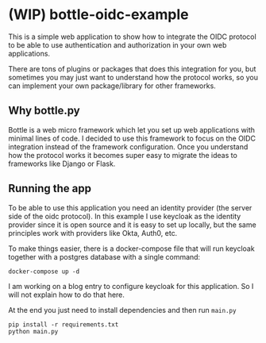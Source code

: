 # (WIP) bottle-oidc-example

This is a simple web application to show how to integrate the OIDC 
protocol to be able to use authentication and authorization in your own
web applications.

There are tons of plugins or packages that does this integration for you, but
sometimes you may just want to understand how the protocol works, so you can
implement your own package/library for other frameworks.

## Why bottle.py
Bottle is a web micro framework which let you set up web applications with minimal
lines of code. I decided to use this framework to focus on the OIDC integration instead
of the framework configuration. Once you understand how the protocol works it becomes
super easy to migrate the ideas to frameworks like Django or Flask.

## Running the app

To be able to use this application you need an identity provider (the server side of the oidc protocol).
In this example I use keycloak as the identity provider since it is open source and it is easy to set up 
locally, but the same principles work with providers like Okta, Auth0, etc.

To make things easier, there is a docker-compose file that will run keycloak together with a postgres database
with a single command:

```shell
docker-compose up -d
```

I am working on a blog entry to configure keycloak for this application. So I will not explain how to do that here.

At the end you just need to install dependencies and then run `main.py`

```shell
pip install -r requirements.txt
python main.py
```

